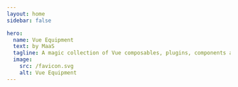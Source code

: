 ```yaml
---
layout: home
sidebar: false

hero:
  name: Vue Equipment
  text: by MaaS
  tagline: A magic collection of Vue composables, plugins, components and directives
  image:
    src: /favicon.svg
    alt: Vue Equipment
---
```

